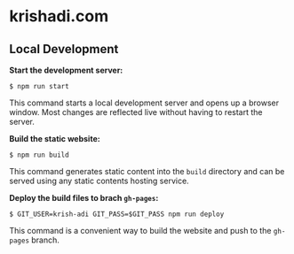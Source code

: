 # krishadi.com

## Local Development

**Start the development server:**

```
$ npm run start
```

This command starts a local development server and opens up a browser window. Most changes are reflected live without having to restart the server.

**Build the static website:**

```
$ npm run build
```

This command generates static content into the `build` directory and can be served using any static contents hosting service.

**Deploy the build files to brach `gh-pages`:**

```
$ GIT_USER=krish-adi GIT_PASS=$GIT_PASS npm run deploy
```

This command is a convenient way to build the website and push to the `gh-pages` branch.
